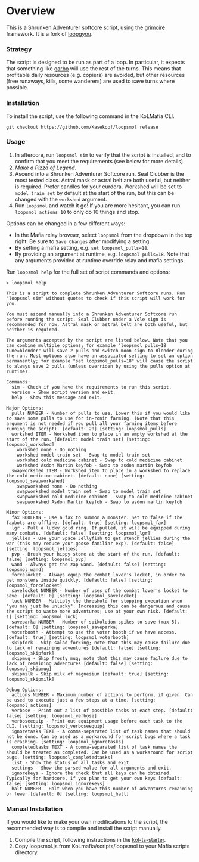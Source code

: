 # Overview

This is a Shrunken Adventurer softcore script, using the [grimoire](https://github.com/Kasekopf/grimoire) framework. It is a fork of [loopgyou](https://github.com/Kasekopf/loop-casual/tree/gyou).

### Strategy

The script is designed to be run as part of a loop. In particular, it expects that something like [garbo](https://github.com/Loathing-Associates-Scripting-Society/garbage-collector) will use the rest of the turns. This means that profitable daily resources (e.g. copiers) are avoided, but other resources (free runaways, kills, some wanderers) are used to save turns where possible.

### Installation

To install the script, use the following command in the KoLMafia CLI.

```
git checkout https://github.com/Kasekopf/loopsmol release
```

### Usage

1. In aftercore, run `loopsmol sim` to verify that the script is installed, and to confirm that you meet the requirements (see below for more details).
2. _Make a Pizza of Legend_.
3. Ascend into a Shrunken Adventurer Softcore run. Seal Clubber is the most tested class. Astral mask or astral belt are both useful, but neither is required. Prefer candles for your eurdora. Workshed will be set to `model train set` by default at the start of the run, but this can be changed with the `workshed` argument.
4. Run `loopsmol` and watch it go! If you are more hesitant, you can run `loopsmol actions 10` to only do 10 things and stop.

Options can be changed in a few different ways:

- In the Mafia relay browser, select `loopsmol` from the dropdown in the top right. Be sure to `Save Changes` after modifying a setting.
- By setting a mafia setting, e.g. `set loopsmol_pulls=18`.
- By providing an argument at runtime, e.g. `loopsmol pulls=18`. Note that any arguments provided at runtime override relay and mafia settings.

Run `loopsmol help` for the full set of script commands and options:

```
> loopsmol help

This is a script to complete Shrunken Adventurer Softcore runs. Run "loopsmol sim" without quotes to check if this script will work for you.

You must ascend manually into a Shrunken Adventurer Softcore run before running the script. Seal Clubber under a Vole sign is recommended for now. Astral mask or astral belt are both useful, but neither is required.

The arguments accepted by the script are listed below. Note that you can combine multiple options; for example "loopsmol pulls=18 tune=blender" will save 2 pulls and switch moon sign to Blender during the run. Most options also have an associated setting to set an option permanently; for example "set loopsmol_pulls=18" will cause the script to always save 2 pulls (unless overriden by using the pulls option at runtime).

Commands:
  sim - Check if you have the requirements to run this script.
  version - Show script version and exit.
  help - Show this message and exit.

Major Options:
  pulls NUMBER - Number of pulls to use. Lower this if you would like to save some pulls to use for in-ronin farming. (Note that this argument is not needed if you pull all your farming items before running the script). [default: 20] [setting: loopsmol_pulls]
  workshed ITEM - Workshed item to place in an empty workshed at the start of the run. [default: model train set] [setting: loopsmol_workshed]
    workshed none - Do nothing
    workshed model train set - Swap to model train set
    workshed cold medicine cabinet - Swap to cold medicine cabinet
    workshed Asdon Martin keyfob - Swap to asdon martin keyfob
  swapworkshed ITEM - Workshed item to place in a workshed to replace the cold medicine cabinet. [default: none] [setting: loopsmol_swapworkshed]
    swapworkshed none - Do nothing
    swapworkshed model train set - Swap to model train set
    swapworkshed cold medicine cabinet - Swap to cold medicine cabinet
    swapworkshed Asdon Martin keyfob - Swap to asdon martin keyfob

Minor Options:
  fax BOOLEAN - Use a fax to summon a monster. Set to false if the faxbots are offline. [default: true] [setting: loopsmol_fax]
  lgr - Pull a lucky gold ring. If pulled, it will be equipped during many combats. [default: false] [setting: loopsmol_lgr]
  jellies - Use your Space Jellyfish to get stench jellies during the war (this may reduce your goose familiar exp). [default: false] [setting: loopsmol_jellies]
  pvp - Break your hippy stone at the start of the run. [default: false] [setting: loopsmol_pvp]
  wand - Always get the zap wand. [default: false] [setting: loopsmol_wand]
  forcelocket - Always equip the combat lover's locket, in order to get monsters inside quickly. [default: false] [setting: loopsmol_forcelocket]
  savelocket NUMBER - Number of uses of the combat lover's locket to save. [default: 0] [setting: loopsmol_savelocket]
  luck NUMBER - Multiply the threshold for stopping execution when "you may just be unlucky". Increasing this can be dangerous and cause the script to waste more adventures; use at your own risk. [default: 1] [setting: loopsmol_luck]
  saveparka NUMBER - Number of spikolodon spikes to save (max 5). [default: 0] [setting: loopsmol_saveparka]
  voterbooth - Attempt to use the voter booth if we have access. [default: true] [setting: loopsmol_voterbooth]
  skipfork - Skip salad forking; note that this may cause failure due to lack of remaining adventures [default: false] [setting: loopsmol_skipfork]
  skipmug - Skip frosty mug; note that this may cause failure due to lack of remaining adventures [default: false] [setting: loopsmol_skipmug]
  skipmilk - Skip milk of magnesium [default: true] [setting: loopsmol_skipmilk]

Debug Options:
  actions NUMBER - Maximum number of actions to perform, if given. Can be used to execute just a few steps at a time. [setting: loopsmol_actions]
  verbose - Print out a list of possible tasks at each step. [default: false] [setting: loopsmol_verbose]
  verboseequip - Print out equipment usage before each task to the CLI. [setting: loopsmol_verboseequip]
  ignoretasks TEXT - A comma-separated list of task names that should not be done. Can be used as a workaround for script bugs where a task is crashing. [setting: loopsmol_ignoretasks]
  completedtasks TEXT - A comma-separated list of task names the should be treated as completed. Can be used as a workaround for script bugs. [setting: loopsmol_completedtasks]
  list - Show the status of all tasks and exit.
  settings - Show the parsed value for all arguments and exit.
  ignorekeys - Ignore the check that all keys can be obtained. Typically for hardcore, if you plan to get your own keys [default: false] [setting: loopsmol_ignorekeys]
  halt NUMBER - Halt when you have this number of adventures remaining or fewer [default: 0] [setting: loopsmol_halt]
```

### Manual Installation

If you would like to make your own modifications to the script, the recommended way is to compile and install the script manually.

1. Compile the script, following instructions in the [kol-ts-starter](https://github.com/docrostov/kol-ts-starter).
2. Copy loopsmol.js from KoLmafia/scripts/loopsmol to your Mafia scripts directory.
